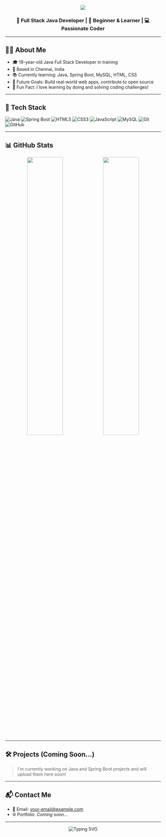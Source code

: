 <!-- Banner -->
<p align="center">
  <img src="https://capsule-render.vercel.app/api?type=waving&color=6C63FF&height=200&section=header&text=Hi%20I'm%20Devadharshini!&fontSize=40&fontColor=ffffff" />
</p>

<!-- Intro -->
<h3 align="center">🚀 Full Stack Java Developer | 🌱 Beginner & Learner | 💻 Passionate Coder</h3>

---
## 👩‍💻 About Me

- 🎓 19-year-old Java Full Stack Developer in training  
- 📍 Based in Chennai, India  
- 📚 Currently learning: Java, Spring Boot, MySQL, HTML, CSS  
- 🌟 Future Goals: Build real-world web apps, contribute to open source  
- 🧠 Fun Fact: I love learning by doing and solving coding challenges!

---

## 💼 Tech Stack

![Java](https://img.shields.io/badge/Java-%23ED8B00.svg?style=for-the-badge&logo=java&logoColor=white)
![Spring Boot](https://img.shields.io/badge/SpringBoot-%236DB33F.svg?style=for-the-badge&logo=springboot&logoColor=white)
![HTML5](https://img.shields.io/badge/HTML5-%23E34F26.svg?style=for-the-badge&logo=html5&logoColor=white)
![CSS3](https://img.shields.io/badge/CSS3-%231572B6.svg?style=for-the-badge&logo=css3&logoColor=white)
![JavaScript](https://img.shields.io/badge/JavaScript-%23F7DF1E.svg?style=for-the-badge&logo=javascript&logoColor=black)
![MySQL](https://img.shields.io/badge/MySQL-%2300f.svg?style=for-the-badge&logo=mysql&logoColor=white)
![Git](https://img.shields.io/badge/Git-%23F05033.svg?style=for-the-badge&logo=git&logoColor=white)
![GitHub](https://img.shields.io/badge/GitHub-%23121011.svg?style=for-the-badge&logo=github&logoColor=white)

---

## 📊 GitHub Stats

<p align="center">
  <img src="https://github-readme-stats.vercel.app/api?username=devadharshini&show_icons=true&theme=tokyonight" width="48%" />
  <img src="https://github-readme-stats.vercel.app/api/top-langs/?username=devadharshini&layout=compact&theme=tokyonight" width="48%" />
</p>

---

## 🛠️ Projects (Coming Soon...)

> I'm currently working on Java and Spring Boot projects and will upload them here soon!

---

## 📬 Contact Me

- 📧 Email: [your-email@example.com](mailto:your-email@example.com)  
- 🌐 Portfolio: *Coming soon...*

---

<p align="center">
  <img src="https://readme-typing-svg.herokuapp.com?font=Fira+Code&weight=500&size=20&pause=1000&center=true&vCenter=true&width=435&lines=Thanks+for+visiting+my+profile!;Happy+Coding+💻" alt="Typing SVG" />
</p>

